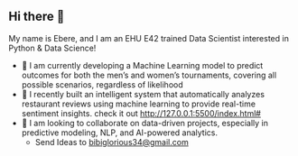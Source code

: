 ## Hi there 👋

My name is Ebere, and I am an EHU E42 trained Data Scientist interested in Python & Data Science!

- 🔭 I am currently developing a Machine Learning model to predict outcomes for both the men’s and women’s tournaments, covering all possible scenarios, regardless of likelihood
- 🌱 I recently built an intelligent system that automatically analyzes restaurant reviews using machine learning to provide real-time sentiment insights. check it out http://127.0.0.1:5500/index.html#
- 👯 I am looking to collaborate on data-driven projects, especially in predictive modeling, NLP, and AI-powered analytics.
  - Send Ideas to bibiglorious34@gmail.com

<!--
**Bibiglorious/Bibiglorious** is a ✨ _special_ ✨ repository because its `README.md` (this file) appears on your GitHub profile.

Here are some ideas to get you started:

- 🔭 I’m currently working on ...
- 🌱 I’m currently learning ...
- 👯 I’m looking to collaborate on ...
- 🤔 I’m looking for help with ...
- 💬 Ask me about ...
- 📫 How to reach me: ...
- 😄 Pronouns: ...
- ⚡ Fun fact: ...
-->
